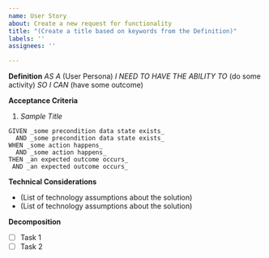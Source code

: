 ```yaml
---
name: User Story
about: Create a new request for functionality
title: "(Create a title based on keywords from the Definition)"
labels: ''
assignees: ''

---
```


**Definition**
_AS A_  (User Persona)
_I NEED TO HAVE THE ABILITY TO_  (do some activity)
_SO I CAN_ (have some outcome)

**Acceptance Criteria**
1. _Sample Title_
```
GIVEN _some precondition data state exists_
  AND _some precondition data state exists_
WHEN _some action happens_
  AND _some action happens_
THEN _an expected outcome occurs_
 AND _an expected outcome occurs_
```

**Technical Considerations**
- (List of technology assumptions about the solution)
- (List of technology assumptions about the solution)

**Decomposition**
- [ ] Task 1
- [ ] Task 2
